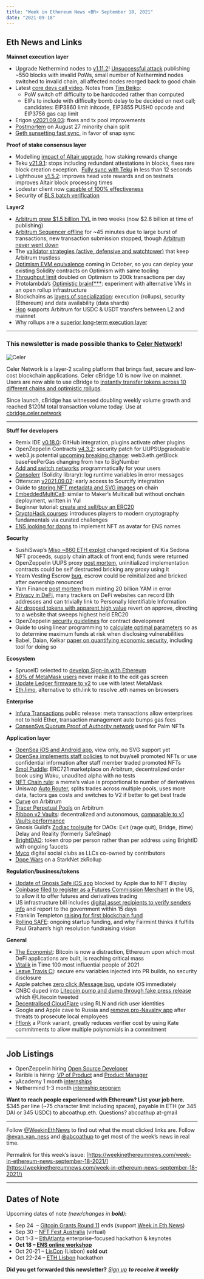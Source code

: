 ```yaml
---
title: "Week in Ethereum News <BR> September 18, 2021"
date: "2021-09-18"
---
```


## **Eth News and Links**

**Mainnet execution layer**

- Upgrade Nethermind nodes to [v1.11.2](https://github.com/NethermindEth/nethermind/releases/tag/1.11.2)! [Unsuccessful attack](https://twitter.com/vdwijden/status/1437712249926393858) publishing ~550 blocks with invalid PoWs, small number of Nethermind nodes switched to invalid chain, all affected nodes reorged back to good chain
- Latest [core devs call video](https://www.youtube.com/watch?v=NorHRk5fFZU&t=523s). Notes from [Tim Beiko](https://twitter.com/TimBeiko/status/1438916709000253440):
    - PoW switch off difficulty to be hardcoded rather than computed
    - EIPs to include with difficulty bomb delay to be decided on next call; candidates: EIP3860 limit initcode, EIP3855 PUSH0 opcode and EIP3756 gas cap limit
- Erigon [v2021.09.03](https://github.com/ledgerwatch/erigon/releases/tag/v2021.09.03): fixes and tx pool improvements
- [Postmortem](https://github.com/ethereum/go-ethereum/blob/master/docs/postmortems/2021-08-22-split-postmortem.md) on August 27 minority chain split
- [Geth sunsetting fast sync](https://twitter.com/peter_szilagyi/status/1438503255126929408), in favor of snap sync

**Proof of stake consensus layer**

- Modelling [impact of Altair upgrade](https://pintail.xyz/posts/modelling-the-impact-of-altair/), how staking rewards change
- Teku [v21.9.1](https://github.com/ConsenSys/teku/releases/tag/21.9.1): stops including redundant attestations in blocks, fixes rare block creation exception.  [Fully sync with Teku](https://twitter.com/benjaminion_xyz/status/1438093650513235970) in less than 12 seconds
- Lighthouse [v1.5.2](https://github.com/sigp/lighthouse/releases/tag/v1.5.2): improves head vote rewards and on testnets improves Altair block processing times
- Lodestar client now [capable of 100% effectiveness](https://twitter.com/dapplion/status/1438882897260425217)
- Security of [BLS batch verification](https://ethresear.ch/t/security-of-bls-batch-verification/10748)

**Layer2**

- [Arbitrum grew $1.5 billion TVL](https://twitter.com/l2beatcom/status/1437100464005427211) in two weeks (now $2.6 billion at time of publishing)
- [Arbitrum Sequencer offline](https://medium.com/offchainlabs/arbitrum-one-outage-report-d365b24d49c) for ~45 minutes due to large burst of transactions, new transaction submission stopped, though [Arbitrum never went down](https://twitter.com/DZack23/status/1437923828391424005)
- The [validator strategies (active, defensive and watchtower)](https://medium.com/offchainlabs/fraud-proofs-and-validators-how-you-or-anyone-can-keep-arbitrum-honest-d68add3f6c5d) that keep Arbitrum trustless
- [Optimism EVM equivalence](https://medium.com/ethereum-optimism/the-future-of-optimistic-ethereum-7f22d987331) coming in October, so you can deploy your existing Solidity contracts on Optimism with same tooling
- [Throughput limit](https://twitter.com/optimismpbc/status/1437437368303329289) doubled on Optimism to 200k transactions per day
- Protolambda’s [Optimistic brainf\*\*\*](https://twitter.com/protolambda/status/1436806120249729026): experiment with alternative VMs in an open rollup infrastructure
- Blockchains as [layers of specialization](https://polynya.medium.com/the-lay-of-the-modular-blockchain-land-d937f7df4884): execution (rollups), security (Ethereum) and data availability (data shards)
- [Hop](https://twitter.com/HopProtocol/status/1438612133776867330) supports Arbitrum for USDC & USDT transfers between L2 and mainnet
- Why rollups are a [superior long-term execution layer](https://polynya.medium.com/addressing-common-rollup-misconceptions-eba9d758707e)

* * *

### **This newsletter is made possible thanks to [Celer Network](https://www.celer.network/)!**

![Celer](https://weekinethereumnews.com/wp-content/uploads/2020/11/Screenshot-from-2020-11-22-15-36-32.png)

Celer Network is a layer-2 scaling platform that brings fast, secure and low-cost blockchain applications. Celer cBridge 1.0 is now live on mainnet. Users are now able to use cBridge to [instantly transfer tokens across 10 different chains and optimistic rollups](https://cbridge.celer.network/). 

Since launch, cBridge has witnessed doubling weekly volume growth and reached $120M total transaction volume today. Use at [cbridge.celer.network](https://cbridge.celer.network/)

* * *

**Stuff for developers**

- Remix IDE [v0.18.0](https://medium.com/remix-ide/remix-ide-v0-18-0-is-released-d6605c50817e): GitHub integration, plugins activate other plugins
- OpenZeppelin Contracts [v4.3.2](https://github.com/OpenZeppelin/openzeppelin-contracts/releases/tag/v4.3.2): security patch for UUPSUpgradeable
- web3.js potential [upcoming breaking change](https://twitter.com/web3_js/status/1438608789306023936): web3.eth.getBlock baseFeePerGas changing from hex to BigNumber  
- [Add and switch networks](https://twitter.com/liamihorne/status/1437168861846069254) programmatically for your users
- [Consolerr](https://github.com/AztecProtocol/consolerr) (Solidity library): log runtime variables in error messages
- Otterscan [v2021.09.02](https://twitter.com/wmitsuda/status/1437502826649997313): early access to Sourcify integration
- Guide to [storing NFT metadata and SVG images](https://andyhartnett.medium.com/solidity-tutorial-how-to-store-nft-metadata-and-svgs-on-the-blockchain-6df44314406b) on chain
- [EmbeddedMultiCall](https://github.com/Defi4Bitcoin/EmbeddedMultiCall): similar to Maker’s Multicall but without onchain deployment, written in Yul
- Beginner tutorial: [create and sell/buy an ERC20](https://stermi.medium.com/how-to-create-an-erc20-token-and-a-solidity-vendor-contract-to-sell-buy-your-own-token-8882808dd905)
- [CryptoHack courses](https://cryptohack.org/courses/): introduces players to modern cryptography fundamentals via curated challenges
- [ENS looking for dapps](https://twitter.com/brantlymillegan/status/1438906449854353408) to implement NFT as avatar for ENS names

**Security**

- SushiSwap’s [Miso ~860 ETH exploit](https://www.coindesk.com/tech/2021/09/17/3m-was-stolen-but-the-real-steal-is-these-kia-sedonas-say-anonymous-developers/) changed recipient of Kia Sedona NFT proceeds, supply chain attack of front end; funds were returned
- OpenZeppelin UUPS proxy [post mortem](https://forum.openzeppelin.com/t/uupsupgradeable-vulnerability-post-mortem/15680), uninitialized implementation contracts could be self destructed bricking any proxy using it
- Yearn Vesting Escrow [bug](https://twitter.com/0xbunnygirl/status/1438632697929158656), escrow could be reinitialized and bricked after ownership renounced
- Yam Finance [post mortem](https://yamfinance.medium.com/yam-minting-incident-postmortem-b76afd1aef45) from minting 20 billion YAM in error
- [Privacy in DeFi](https://arxiv.org/abs/2109.06836), many trackers on DeFi websites can record Eth addresses and can trivially link to Personally Identifiable Information
- [Air dropped tokens with apparent high value](https://twitter.com/sniko_/status/1438643879851528199) revert on approve, directing to a website that sweeps highest held ERC20
- OpenZeppelin [security guidelines](https://blog.openzeppelin.com/smart-contract-security-guidelines/) for contract development
- Guide to using linear programming to [calculate optimal parameters](https://medium.com/immunefi/how-to-get-a-bigger-bounty-by-optimizing-attack-parameters-a51b144f5cc2) so as to determine maximum funds at risk when disclosing vulnerabilities
- Babel, Daian, Kelkar [paper on quantifying economic security](https://twitter.com/phildaian/status/1438532084130275334), including tool for doing so

**Ecosystem**

- SpruceID selected to [develop Sign-in with Ethereum](https://blog.spruceid.com/sign-in-with-ethereum/)
- [80% of MetaMask users](https://twitter.com/timbeiko/status/1437857299473653760) never make it to the edit gas screen
- [Update Ledger firmware to v2](https://twitter.com/MetaMaskSupport/status/1438609003928555527) to use with latest MetaMask
- [Eth.limo](https://blog.fleek.co/posts/eth-limo-alternative-eth-link), alternative to eth.link to resolve .eth names on browsers

**Enterprise**

- [Infura Transactions](https://consensys.net/blog/press-release/infura-transactions-itx-simplifies-transaction-management-on-ethereum/) public release: meta transactions allow enterprises not to hold Ether, transaction management auto bumps gas fees 
- [ConsenSys Quorum Proof of Authority network](https://consensys.net/blog/codefi/codefi-activate/over-32000-users-from-130-countries-applied-to-purchase-damien-hirsts-nfts-on-the-palm-network/?utm_content=180233221&utm_medium=social&utm_source=twitter&hss_channel=tw-1156973517264625665) used for Palm NFTs

**Application layer**

- [OpenSea iOS and Android app](https://twitter.com/opensea/status/1438936921066164225), view only, no SVG support yet
- [OpenSea implements staff policies](https://opensea.io/blog/announcements/employee-information-use-at-opensea/) to not buy/sell promoted NFTs or use confidential information after staff member traded promoted NFTs
- [Smol Puddle](https://smolpuddle.io/): ERC721 marketplace on Arbitrum, decentralized order book using Waku, unaudited alpha with no tests
- [NFT Chain rule](https://twitter.com/zoink/status/1437236693413744641): a meme’s value is proportional to number of derivatives
- Uniswap [Auto Router](https://uniswap.org/blog/auto-router/), splits trades across multiple pools, uses more data, factors gas costs and switches to V2 if better to get best trade
- [Curve](https://twitter.com/charlie_eth/status/1437543305169063940) on Arbitrum
- [Tracer Perpetual Pools](https://tracer.finance/radar/perpetual-pools-launch/) on Arbitrum
- [Ribbon v2 Vaults](https://twitter.com/ribbonfinance/status/1437529366100066307): decentralized and autonomous, [comparable to v1 Vaults performance](https://twitter.com/ribbonfinance/status/1438904003526631426)
- Gnosis Guild’s [Zodiac toolsuite](https://gnosisguild.mirror.xyz/OuhG5s2X5uSVBx1EK4tKPhnUc91Wh9YM0fwSnC8UNcg) for DAOs: Exit (rage quit), Bridge, (time) Delay and Reality (formerly SafeSnap)  
- [BrightDAO](https://medium.com/brightid/brightdao-is-here-bdcb198393e): token drop per person rather than per address using BrightID with ongoing faucets
- [Myco](https://m.mirror.xyz/6UxMOPMAnCZr8XSkhIM2Xx47bZ7X5rColwpnwIDbx5s) digital social clubs as LLCs co-owned by contributors
- [Dope Wars](https://github.com/dopedao/RYO) on a StarkNet zkRollup

**Regulation/business/tokens**

- [Update of Gnosis Safe iOS app](https://twitter.com/SchorLukas/status/1437728066218958850) blocked by Apple due to NFT display
- [Coinbase filed to register as a Futures Commission Merchant](https://twitter.com/coinbase/status/1438247595877416962) in the US, to allow it to offer futures and derivatives trading
- US infrastructure bill includes [digital asset recipients to verify senders info](https://twitter.com/abesutherland/status/1438881314871156736) and report to the government within 15 days
- Franklin Templeton [raising for first blockchain fund](https://www.coindesk.com/business/2021/09/15/franklin-templeton-seeks-20m-for-first-blockchain-venture-fund/)
- [Rolling SAFE](https://blog.fairmint.co/a-new-era-of-high-resolution-fundraising-the-rolling-safe-1fb67eee68ab): ongoing startup funding, and why Fairmint thinks it fulfills Paul Graham’s high resolution fundraising vision

**General**

- [The Economist](https://www.economist.com/leaders/2021/09/18/the-beguiling-promise-of-decentralised-finance): Bitcoin is now a distraction, Ethereum upon which most DeFi applications are built, is reaching critical mass
- [Vitalik](https://time.com/collection/100-most-influential-people-2021/6095980/vitalik-buterin/) in Time 100 most influential people of 2021
- [Leave Travis CI](https://twitter.com/peter_szilagyi/status/1437646118700175360): secure env variables injected into PR builds, no security disclosure
- Apple patches [zero click iMessage bug](https://citizenlab.ca/2021/09/forcedentry-nso-group-imessage-zero-click-exploit-captured-in-the-wild/), update iOS immediately
- CNBC duped into [Litecoin pump and dump through fake press release](https://www.reuters.com/business/retail-consumer/press-release-walmarts-litecoin-partnership-is-fake-cnbc-2021-09-13/) which @Litecoin tweeted
- [Decentralised CloudFlare](https://ethresear.ch/t/decentralised-cloudflare-using-rln-and-rich-user-identities/10774) using RLN and rich user identities
- Google and Apple cave to Russia and [remove pro-Navalny app](https://www.nytimes.com/2021/09/17/world/europe/russia-navalny-app-election.html) after threats to prosecute local employees
- [Fflonk](https://eprint.iacr.org/2021/1167) a Plonk variant, greatly reduces verifier cost by using Kate commitments to allow multiple polynomials in a commitment

* * *

## **Job Listings**

- OpenZeppelin hiring [Open Source Developer](https://openzeppelin.com/jobs/opening/?gh_jid=4554917003)
- Rarible is hiring: [VP of Product](https://jobs.lever.co/Rarible/47ed8db0-2161-420c-9321-4ade80e8dece) and [Product Manager](https://jobs.lever.co/Rarible/06d88504-b740-434e-87c0-72846b9ddeeb)
- yAcademy 1 month [internships](https://yacademy.github.io/internships/)
- Nethermind 1-3 month [internship program](https://www.notion.so/Nethermind-Internship-Program-4eb494969aa24afa9181223e958522d1)

**Want to reach people experienced with Ethereum? List your job here.** $345 per line (~75 character limit including spaces), payable in ETH (or 345 DAI or 345 USDC) to abcoathup.eth. Questions? abcoathup at-gmail

* * *

Follow [@WeekinEthNews](https://twitter.com/WeekInEthNews) to find out what the most clicked links are. Follow [@evan\_van\_ness](https://twitter.com/evan_van_ness) and [@abcoathup](https://twitter.com/abcoathup) to get most of the week’s news in real time.

Permalink for this week’s issue: [https://weekinethereumnews.com/week-in-ethereum-news-september-18-2021/](https://weekinethereumnews.com/week-in-ethereum-news-september-18-2021/)

* * *

## **Dates of Note**

Upcoming dates of note _(new/changes in **bold**)_**:**

- Sep 24  – [Gitcoin Grants Round 11](https://gitcoin.co/grants/) ends (support [Week in Eth News](https://gitcoin.co/grants/2785/week-in-ethereum-news))
- Sep 30 – [NFT Fest Australia](https://nftfest.com.au/) (virtual)
- Oct 1-3 – [EthAtlanta](https://ethatl.com/) enterprise-focused hackathon & keynotes
- **Oct 18 – [ENS online workshop](https://medium.com/the-ethereum-name-service/ens-online-workshop-october-2021-ec1fb049b77f)**
- Oct 20-21 – [LisCon](https://liscon.org/) (Lisbon) **sold out**
- Oct 22-24 – [ETH Lisbon](https://ethlisbon.org/) hackathon

**Did you get forwarded this newsletter?** _[Sign up](https://weekinethereum.substack.com/subscribe#about) **to receive it weekly**_
